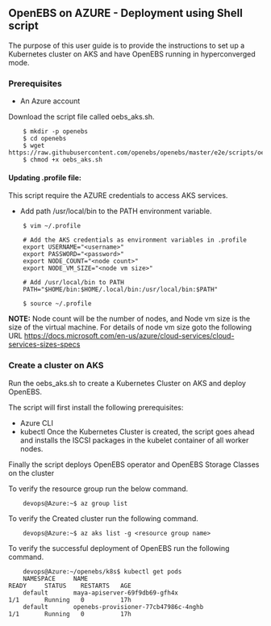 ## OpenEBS on AZURE - Deployment using Shell script

The purpose of this user guide is to provide the instructions to set up a Kubernetes cluster on AKS and have OpenEBS running in hyperconverged mode.

### Prerequisites

- An Azure account

Download the script file called oebs_aks.sh.
```
    $ mkdir -p openebs
    $ cd openebs
    $ wget https://raw.githubusercontent.com/openebs/openebs/master/e2e/scripts/oebs_aks.sh
    $ chmod +x oebs_aks.sh
```
#### Updating .profile file:

This script require the AZURE credentials to access AKS services.

- Add path /usr/local/bin to the PATH environment variable.
```
    $ vim ~/.profile
    
    # Add the AKS credentials as environment variables in .profile
    export USERNAME="<username>"
    export PASSWORD="<password>"
    export NODE_COUNT="<node count>"
    export NODE_VM_SIZE="<node vm size>"
    
    # Add /usr/local/bin to PATH
    PATH="$HOME/bin:$HOME/.local/bin:/usr/local/bin:$PATH"
    
    $ source ~/.profile
```
**NOTE:** Node count will be the number of nodes, and Node vm size is the size of the virtual machine. For details of node vm size goto the following URL  https://docs.microsoft.com/en-us/azure/cloud-services/cloud-services-sizes-specs

### Create a cluster on AKS

Run the oebs_aks.sh to create a Kubernetes Cluster on AKS and deploy OpenEBS.

The script will first install the following prerequisites:
- Azure CLI
- kubectl
Once the Kubernetes Cluster is created, the script goes ahead and installs the ISCSI packages in the kubelet container of all worker nodes.

Finally the script deploys OpenEBS operator and OpenEBS Storage Classes on the cluster

To verify the resource group run the below command.
```
    devops@Azure:~$ az group list
```
To verify the Created cluster run the following command.
```
    devops@Azure:~$ az aks list -g <resource group name>
```
To verify the successful deployment of OpenEBS run the following command.
```
    devops@Azure:~/openebs/k8s$ kubectl get pods 
    NAMESPACE     NAME                                                            READY     STATUS    RESTARTS   AGE
    default       maya-apiserver-69f9db69-gfh4x                                   1/1       Running   0          17h
    default       openebs-provisioner-77cb47986c-4nghb                            1/1       Running   0          17h
```

